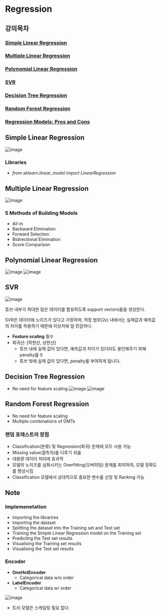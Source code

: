 # Regression
## 강의목차
### [Simple Linear Regression](https://github.com/EricChoii/ai-boot-camp-ablearn/blob/main/ai/supervised-learning/regression/simple_linear_regression.ipynb)
### [Multiple Linear Regression](https://github.com/EricChoii/ai-boot-camp-ablearn/blob/main/ai/supervised-learning/regression/multiple_linear_regression.ipynb)
### [Polynomial Linear Regression](https://github.com/EricChoii/ai-boot-camp-ablearn/blob/main/ai/supervised-learning/regression/polynomial_regression.ipynb)
### [SVR](https://github.com/EricChoii/ai-boot-camp-ablearn/blob/main/ai/supervised-learning/regression/support_vector_regression.ipynb)
### [Decision Tree Regression](https://github.com/EricChoii/ai-boot-camp-ablearn/blob/main/ai/supervised-learning/regression/decision_tree_regression.ipynb)
### [Random Forest Regression](https://github.com/EricChoii/ai-boot-camp-ablearn/blob/main/ai/supervised-learning/regression/random_forest_regression.ipynb)
### [Regression Models: Pros and Cons](https://github.com/EricChoii/ai-boot-camp-ablearn/blob/main/ai/supervised-learning/regression/Regression_Pros_Cons.pdf)

## Simple Linear Regression
![image](https://user-images.githubusercontent.com/39285147/177331908-96267c1b-82d3-4b76-929d-fa9ca6c6e7d1.png)

### Libraries
- *from sklearn.linear_model import LinearRegression*

## Multiple Linear Regression
![image](https://user-images.githubusercontent.com/39285147/177505039-04e82862-8af1-4dab-b4b7-0e20887b1d37.png)

### 5 Methods of Building Models
- All-in
- Backward Elimination
- Forward Selection
- Bidirectional Elimination
- Score Comparison


## Polynomial Linear Regression
![image](https://user-images.githubusercontent.com/39285147/177683114-a22d28b0-6b99-4c34-b4e8-f56f25fabaf3.png)
![image](https://user-images.githubusercontent.com/39285147/177683119-265fc600-7486-43b6-bdaa-50109a305ae8.png)


## SVR
![image](https://user-images.githubusercontent.com/39285147/177983301-baaa9147-5d0f-4c06-ac85-dd31f8715ec8.png)

튜브 내부가 최대한 많은 데이터를 함유하도록 support vectors들을 생성한다.

SVR은 데이터에 노이즈가 있다고 가정하며, 적정 범위(2ϵ) 내에서는 실제값과 예측값의 차이를 허용하기 때문에 이상치에 덜 민감하다.
- **Feature scaling** 필수
- 회귀선: [하한선, 상한선]
  - 튜브 내에 실제 값이 있다면, 예측값과 차이가 있더라도 용인해주기 위해 penalty를 0
  - 튜브 밖에 실제 값이 있다면, penalty를 부여하게 됩니다.


## Decision Tree Regression
- No need for feature scaling
![image](https://user-images.githubusercontent.com/39285147/177811894-12312896-240c-45a1-aa4a-9f9a0c101285.png)
![image](https://user-images.githubusercontent.com/39285147/177811933-8e0ecf5a-6830-464a-ac64-dffcf16ab5bb.png)


## Random Forest Regression
- No need for feature scaling
- Multiple combinations of DMTs

### 랜덤 포레스트의 장점
- Classification(분류) 및 Regression(회귀) 문제에 모두 사용 가능
- Missing value(결측치)를 다루기 쉬움
- 대용량 데이터 처리에 효과적
- 모델의 노이즈를 심화시키는 Overfitting(오버피팅) 문제를 회피하여, 모델 정확도를 향상시킴
- Classification 모델에서 상대적으로 중요한 변수를 선정 및 Ranking 가능

## Note
### Implemenetation
-	Importing the librarires
-	Importing the dataset
-	Splitting the dataset into the Training set and Test set
-	Training the Simple Linear Regression model on the Training set
-	Predicting the Test set results
-	Visualising the Training set results
-	Visualising the Test set results

### Encoder
- **OneHotEncoder**
  - Categorical data w/o order
- **LabelEncoder**
  - Categorical data w/ order

![image](https://user-images.githubusercontent.com/39285147/177999210-181b42ea-927c-4968-a36f-145902eaeefa.png)
- 트리 모델은 스케일링 필요 없다.
